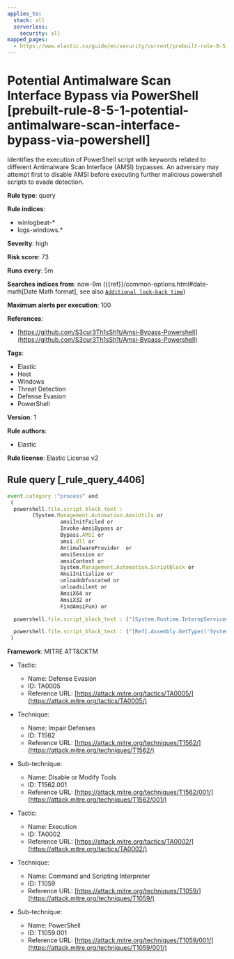 ```yaml
---
applies_to:
  stack: all
  serverless:
    security: all
mapped_pages:
  - https://www.elastic.co/guide/en/security/current/prebuilt-rule-8-5-1-potential-antimalware-scan-interface-bypass-via-powershell.html
---
```


# Potential Antimalware Scan Interface Bypass via PowerShell [prebuilt-rule-8-5-1-potential-antimalware-scan-interface-bypass-via-powershell]

Identifies the execution of PowerShell script with keywords related to different Antimalware Scan Interface (AMSI) bypasses. An adversary may attempt first to disable AMSI before executing further malicious powershell scripts to evade detection.

**Rule type**: query

**Rule indices**:

* winlogbeat-*
* logs-windows.*

**Severity**: high

**Risk score**: 73

**Runs every**: 5m

**Searches indices from**: now-9m ({{ref}}/common-options.html#date-math[Date Math format], see also [`Additional look-back time`](docs-content://solutions/security/detect-and-alert/create-detection-rule.md#rule-schedule))

**Maximum alerts per execution**: 100

**References**:

* [https://github.com/S3cur3Th1sSh1t/Amsi-Bypass-Powershell](https://github.com/S3cur3Th1sSh1t/Amsi-Bypass-Powershell)

**Tags**:

* Elastic
* Host
* Windows
* Threat Detection
* Defense Evasion
* PowerShell

**Version**: 1

**Rule authors**:

* Elastic

**Rule license**: Elastic License v2

## Rule query [_rule_query_4406]

```js
event.category :"process" and
 (
  powershell.file.script_block_text :
        (System.Management.Automation.AmsiUtils or
				 amsiInitFailed or
				 Invoke-AmsiBypass or
				 Bypass.AMSI or
				 amsi.dll or
				 AntimalwareProvider  or
				 amsiSession or
				 amsiContext or
				 System.Management.Automation.ScriptBlock or
				 AmsiInitialize or
				 unloadobfuscated or
				 unloadsilent or
				 AmsiX64 or
				 AmsiX32 or
				 FindAmsiFun) or

  powershell.file.script_block_text : ("[System.Runtime.InteropServices.Marshal]::Copy" and "VirtualProtect") or

  powershell.file.script_block_text : ("[Ref].Assembly.GetType(('System.Management.Automation" and ".SetValue(")
 )
```

**Framework**: MITRE ATT&CKTM

* Tactic:

    * Name: Defense Evasion
    * ID: TA0005
    * Reference URL: [https://attack.mitre.org/tactics/TA0005/](https://attack.mitre.org/tactics/TA0005/)

* Technique:

    * Name: Impair Defenses
    * ID: T1562
    * Reference URL: [https://attack.mitre.org/techniques/T1562/](https://attack.mitre.org/techniques/T1562/)

* Sub-technique:

    * Name: Disable or Modify Tools
    * ID: T1562.001
    * Reference URL: [https://attack.mitre.org/techniques/T1562/001/](https://attack.mitre.org/techniques/T1562/001/)

* Tactic:

    * Name: Execution
    * ID: TA0002
    * Reference URL: [https://attack.mitre.org/tactics/TA0002/](https://attack.mitre.org/tactics/TA0002/)

* Technique:

    * Name: Command and Scripting Interpreter
    * ID: T1059
    * Reference URL: [https://attack.mitre.org/techniques/T1059/](https://attack.mitre.org/techniques/T1059/)

* Sub-technique:

    * Name: PowerShell
    * ID: T1059.001
    * Reference URL: [https://attack.mitre.org/techniques/T1059/001/](https://attack.mitre.org/techniques/T1059/001/)



